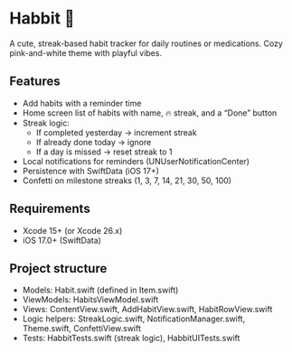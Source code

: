 # Habbit 🐇

A cute, streak-based habit tracker for daily routines or medications. Cozy pink-and-white theme with playful vibes.

## Features
- Add habits with a reminder time
- Home screen list of habits with name, 🔥 streak, and a “Done” button
- Streak logic:
  - If completed yesterday → increment streak
  - If already done today → ignore
  - If a day is missed → reset streak to 1
- Local notifications for reminders (UNUserNotificationCenter)
- Persistence with SwiftData (iOS 17+)
- Confetti on milestone streaks (1, 3, 7, 14, 21, 30, 50, 100)

## Requirements
- Xcode 15+ (or Xcode 26.x)
- iOS 17.0+ (SwiftData)

## Project structure
- Models: Habit.swift (defined in Item.swift)
- ViewModels: HabitsViewModel.swift
- Views: ContentView.swift, AddHabitView.swift, HabitRowView.swift
- Logic helpers: StreakLogic.swift, NotificationManager.swift, Theme.swift, ConfettiView.swift
- Tests: HabbitTests.swift (streak logic), HabbitUITests.swift

